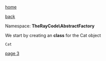 [home](./page01.md)

[back](./page01.md)


Namespace: **TheRayCode\AbstractFactory**


We start by creating an **class** for the Cat object

```
Cat
```

[page 3](./page03.md)
